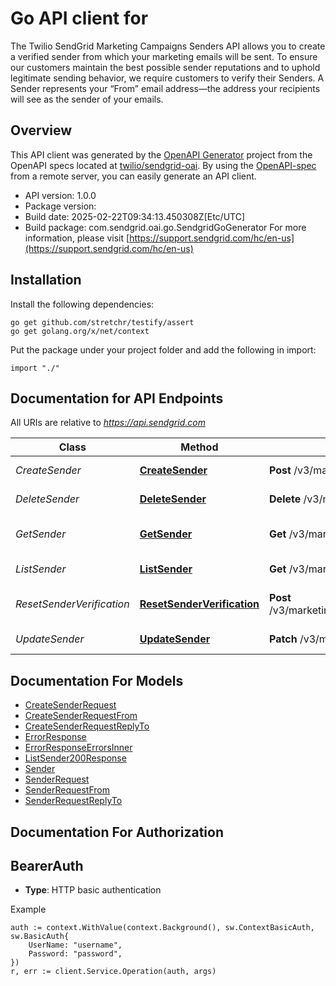 # Go API client for 

The Twilio SendGrid Marketing Campaigns Senders API allows you to create a verified sender from which your marketing emails will be sent. To ensure our customers maintain the best possible sender reputations and to uphold legitimate sending behavior, we require customers to verify their Senders. A Sender represents your “From” email address—the address your recipients will see as the sender of your emails.

## Overview
This API client was generated by the [OpenAPI Generator](https://openapi-generator.tech) project from the OpenAPI specs located at [twilio/sendgrid-oai](https://github.com/twilio/sendgrid-oai/tree/main/spec).  By using the [OpenAPI-spec](https://www.openapis.org/) from a remote server, you can easily generate an API client.

- API version: 1.0.0
- Package version: 
- Build date: 2025-02-22T09:34:13.450308Z[Etc/UTC]
- Build package: com.sendgrid.oai.go.SendgridGoGenerator
For more information, please visit [https://support.sendgrid.com/hc/en-us](https://support.sendgrid.com/hc/en-us)

## Installation

Install the following dependencies:

```shell
go get github.com/stretchr/testify/assert
go get golang.org/x/net/context
```

Put the package under your project folder and add the following in import:

```golang
import "./"
```

## Documentation for API Endpoints

All URIs are relative to *https://api.sendgrid.com*

Class | Method | HTTP request | Description
------------ | ------------- | ------------- | -------------
*CreateSender* | [**CreateSender**](docs/CreateSender.md#createsender) | **Post** /v3/marketing/senders | Create a Sender
*DeleteSender* | [**DeleteSender**](docs/DeleteSender.md#deletesender) | **Delete** /v3/marketing/senders/{Id} | Delete a Sender
*GetSender* | [**GetSender**](docs/GetSender.md#getsender) | **Get** /v3/marketing/senders/{Id} | Get a specific Sender
*ListSender* | [**ListSender**](docs/ListSender.md#listsender) | **Get** /v3/marketing/senders | Get a list of all Senders
*ResetSenderVerification* | [**ResetSenderVerification**](docs/ResetSenderVerification.md#resetsenderverification) | **Post** /v3/marketing/senders/{Id}/resend_verification | Resend a Sender verification
*UpdateSender* | [**UpdateSender**](docs/UpdateSender.md#updatesender) | **Patch** /v3/marketing/senders/{Id} | Update a Sender


## Documentation For Models

 - [CreateSenderRequest](CreateSenderRequest.md)
 - [CreateSenderRequestFrom](CreateSenderRequestFrom.md)
 - [CreateSenderRequestReplyTo](CreateSenderRequestReplyTo.md)
 - [ErrorResponse](ErrorResponse.md)
 - [ErrorResponseErrorsInner](ErrorResponseErrorsInner.md)
 - [ListSender200Response](ListSender200Response.md)
 - [Sender](Sender.md)
 - [SenderRequest](SenderRequest.md)
 - [SenderRequestFrom](SenderRequestFrom.md)
 - [SenderRequestReplyTo](SenderRequestReplyTo.md)


## Documentation For Authorization



## BearerAuth

- **Type**: HTTP basic authentication

Example

```golang
auth := context.WithValue(context.Background(), sw.ContextBasicAuth, sw.BasicAuth{
    UserName: "username",
    Password: "password",
})
r, err := client.Service.Operation(auth, args)
```

